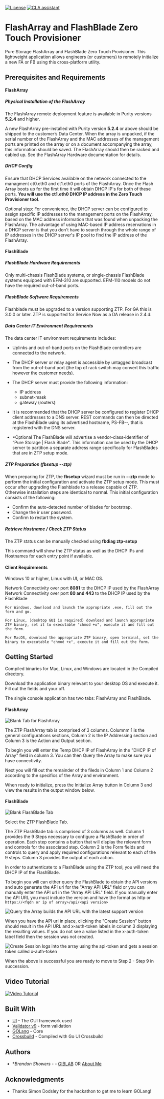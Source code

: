 [![License](https://img.shields.io/badge/License-Apache%202.0-blue.svg)](https://opensource.org/licenses/Apache-2.0) [![CLA assistant](https://cla-assistant.io/readme/badge/PureStorage-OpenConnect/zero-touch-provisioner)](https://cla-assistant.io/PureStorage-OpenConnect/zero-touch-provisioner)

# FlashArray and FlashBlade Zero Touch Provisioner

Pure Storage FlashArray and FlashBlade Zero Touch Provisioner. This lightweight application allows engineers (or customers) to remotely initialize a new FA or FB using this cross-platform utility.

## Prerequisites and Requirements

#### FlashArray

##### Physical Installation of the FlashArray
The FlashArray remote deployment feature is available in Purity versions **5.2.4** and higher.

A new FlashArray pre-installed with Purity version **5.2.4** or above should be shipped to the customer’s Data Center. When the array is unpacked, if the serial number of the FlashArray and the MAC addresses of the management ports are printed on the array or on a document accompanying the array, this information should be saved. The FlashArray should then be racked and cabled up. See the FlashArray Hardware documentation for details.

##### DHCP Config
Ensure that DHCP Services available on the network connected to the managment ct0.eth0 and ct1.eth0 ports of the FlashArray.  Once the Flash Array boots up for the first time it will obtain DHCP IP's for both of these ports.  **You will use the ct1.eth0 DHCP IP address in the Zero Touch Provisioner tool**.

Optional step: For convenience, the DHCP server can be configured to assign specific IP addresses to the management ports on the FlashArray, based on the MAC address information that was found when unpacking the FlashArray. The advantage of using MAC-based IP address reservations in a DHCP server is that you don't have to search through the whole range of IP addresses in the DHCP server's IP pool to find the IP address of the FlashArray.

#### FlashBlade

##### FlashBlade Hardware Requirements
Only multi-chassis FlashBlade systems, or single-chassis FlashBlade systems equipped with EFM-310 are supported. EFM-110 models do not have the required out-of-band ports.

##### FlashBlade Software Requirements
Flashblade must be upgraded to a version supporting ZTP. For GA this is 3.0.0 or later. ZTP is supported for Service Now as a DA release in 2.4.d.

##### Data Center IT Environment Requirements
The data center IT environment requirements includes:

* Uplinks and out-of-band ports on the FlashBlade controllers are connected to the network.

* The DHCP server or relay agent is accessible by untagged broadcast from the out-of-band port (the top of rack switch may convert this traffic however the customer needs).

* The DHCP server must provide the following information:

  * IP address
  * subnet-mask
  * gateway (routers)

* It is recommended that the DHCP server be configured to register DHCP client addresses to a DNS server.  REST commands can then be directed at the FlashBlade using its advertised hostname, PS-FB-<component serial>-<component name>, that is registered with the DNS server.

* *Optional The FlashBlade will advertise a vendor-class-identifier of “Pure Storage | Flash Blade". This information can be used by the DHCP server to partition a separate address range specifically for FlashBlades that are in ZTP setup mode.

##### ZTP Preparation (fbsetup --ztp)
When preparing for ZTP, the **fbsetup** wizard must be run in **--ztp** mode to perform the initial configuration and activate the ZTP setup mode. This must occur after upgrading the Flashblade to a release capable of ZTP. Otherwise installation steps are identical to normal. This initial configuration consists of the following:

* Confirm the auto-detected number of blades for bootstrap.
* Change the ir user password.
* Confirm to restart the system.

##### Retrieve Hostname / Check ZTP Status
The ZTP status can be manually checked using **fbdiag ztp-setup**

This command will show the ZTP status as well as the DHCP IPs and Hostnames for each entry point if available.

#### Client Requirements

Windows 10 or higher, Linux with UI, or MAC OS.

Network Connectivity over port **8081** to the DHCP IP used by the FlashArray
Network Connectivity over port **80 and 443** to the DHCP IP used by the FlashBlade

```
For Windows, download and launch the appropriate .exe, fill out the form and go.
```

```
For Linux, (desktop GUI is required) download and launch appropriate ZTP binary, set it to executable "chmod +x", execute it and fill out the form.
```

```
For MacOS, download the appropriate ZTP binary, open terminal, set the binary to executable "chmod +x", execute it and fill out the form.
```

## Getting Started

Compiled binaries for Mac, Linux, and Windows are located in the Compiled directory.

Download the application binary relevant to your desktop OS and execute it.  Fill out the fields and your off.

The single console application has two tabs: FlashArray and FlashBlade.

#### FlashArray

![Blank Tab for FlashArray](assets/FA.PNG)

The ZTP FlashArray tab is comprised of 3 columns.  Columnm 1 is the general configurations sections, Column 2 is the IP Addressing section and Column 3 is the Action and Output section.

To begin you will enter the Temp DHCP IP of FlashArray in the "DHCP IP of Array" field in column 3.  You can then Query the Array to make sure you have connectivity.

Next you will fill out the remainder of the fileds in Column 1 and Column 2 according to the specifics of the Array and environment.

When ready to initialize, press the Initialize Array button in Column 3 and view the results in the output window below. 

#### FlashBlade

![Blank FlashBlade Tab](assets/FB.PNG)

Select the ZTP FlashBlade Tab.

The ZTP FlashBlade tab is comprised of 3 columns as well.  Column 1 provides the 9 Steps necessary to configure a FlashBlade in order of operation.  Each step contains a button that will display the relevant form and controls for the associated step.  Column 2 is the Form fields and controls to query and apply required configurations relevant to each of the 9 steps.  Column 3 provides the output of each action.

In order to authenticate to a FlashBlade using the ZTP tool, you will need the DHCP IP of the FlashBlade.

To begin you will can either query the FlashBlade to obtain the API versions and auto generate the API url for the "Array API URL" field or you can manually enter the API url in the "Array API URL" field.  If you manually enter the API URL you must include the version and have the format as http or ```https://<fqdn or ip of array>/api/<api version>```

![Query the Array builds the API URL with the latest support version](assets/FBQuery.PNG)

When you have the API url in place, clicking the "Create Session" button should result in the API URL and x-auth-token labels in column 3 displaying the resulting values.  If you do not see a value listed in the x-auth-token label field then the session was not created.

![Create Session logs into the array using the api-token and gets a session token called x-auth-token](assets/FBCreateSession.PNG)

When the above is successful you are ready to move to Step 2 - Step 9 in succession.

## Video Tutorial

[![Video Tutorial](assets/ZTP_HowTo_First_Frame.png)](https://youtu.be/LN13cpuA3Jc)

## Built With

* [UI](https://github.com/andlabs/ui/) - The GUI framework used
* [Validator v9](https://gopkg.in/go-playground/validator.v9) - form validation
* [GOLang](https://golang.org/) - Core
* [Crossbuild](https://github.com/magJ/go-ui-crossbuild) - Compiled with Go UI Crossbuild


## Authors

* **Brandon Showers* - - [GIBLAB](https://gitlab.com/btshowers)  OR  [About Me](https://bshowers.com)


## Acknowledgments

* Thanks Simon Dodsley for the hackathon to get me to learn GOLang!

